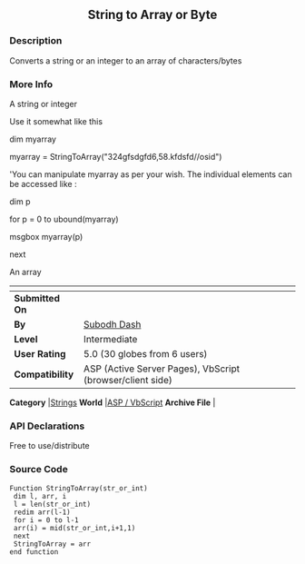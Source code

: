 ﻿<div align="center">

## String to Array or Byte


</div>

### Description

Converts a string or an integer to an array of characters/bytes
 
### More Info
 
A string or integer

Use it somewhat like this

dim myarray

myarray = StringToArray("324gfsdgfd6,58.kfdsfd//osid")

'You can manipulate myarray as per your wish. The individual elements can be accessed like :

dim p

for p = 0 to ubound(myarray)

msgbox myarray(p)

next

An array


<span>             |<span>
---                |---
**Submitted On**   |
**By**             |[Subodh Dash](https://github.com/Planet-Source-Code/PSCIndex/blob/master/ByAuthor/subodh-dash.md)
**Level**          |Intermediate
**User Rating**    |5.0 (30 globes from 6 users)
**Compatibility**  |ASP \(Active Server Pages\), VbScript \(browser/client side\)

**Category**       |[Strings](https://github.com/Planet-Source-Code/PSCIndex/blob/master/ByCategory/strings__4-26.md)
**World**          |[ASP / VbScript](https://github.com/Planet-Source-Code/PSCIndex/blob/master/ByWorld/asp-vbscript.md)
**Archive File**   |[](https://github.com/Planet-Source-Code/subodh-dash-string-to-array-or-byte__4-6820/archive/master.zip)

### API Declarations

Free to use/distribute


### Source Code

```
Function StringToArray(str_or_int)
 dim l, arr, i
 l = len(str_or_int)
 redim arr(l-1)
 for i = 0 to l-1
 arr(i) = mid(str_or_int,i+1,1)
 next
 StringToArray = arr
end function
```

